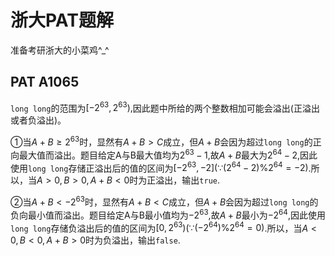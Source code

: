 # 浙大PAT题解
准备考研浙大的小菜鸡^_^

## PAT A1065

`long long`的范围为$[-2^{63},2^{63}),$因此题中所给的两个整数相加可能会溢出(正溢出或者负溢出)。

①当$A+B≥2^{63}$时，显然有$A+B>C$成立，但$A+B$会因为超过`long long`的正向最大值而溢出。题目给定A与B最大值均为$2^{63}-1$,故$A+B$最大为$2^{64}-2$,因此使用`long long`存储正溢出后的值的区间为$[-2^{63},-2](∵(2^{64}-2) \%   2^{64}=-2)$.所以，当$A>0,B>0,A+B<0$时为正溢出，输出`true`.

②当$A+B<-2^{63}$时，显然有$A+B<C$成立，但$A+B$会因为超过`long long`的负向最小值而溢出。题目给定A与B最小值均为$-2^{63}$,故$A+B$最小为$-2^{64}$,因此使用`long long`存储负溢出后的值的区间为$[0,2^{63})(∵(-2^{64})\%2^{64}=0)$.所以，当$A<0,B<0,A+B>0$时为负溢出，输出`false`.